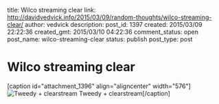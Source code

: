 title: Wilco streaming clear
link: http://davidvedvick.info/2015/03/09/random-thoughts/wilco-streaming-clear/
author: vedvick
description:
post_id: 1397
created: 2015/03/09 22:22:36
created_gmt: 2015/03/10 04:22:36
comment_status: open
post_name: wilco-streaming-clear
status: publish
post_type: post

# Wilco streaming clear

[caption id="attachment_1396" align="aligncenter" width="576"]![Tweedy + clearstream](/wp-content/uploads/2015/03/tmp_17386-Screenshot_2015-03-09-23-17-49-344938572-576x1024.png) Tweedy + clearstream[/caption]
